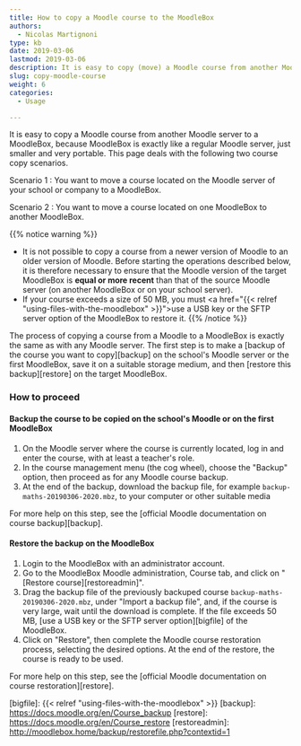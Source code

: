 ```yaml
---
title: How to copy a Moodle course to the MoodleBox
authors:
  - Nicolas Martignoni
type: kb
date: 2019-03-06
lastmod: 2019-03-06
description: It is easy to copy (move) a Moodle course from another Moodle server to a MoodleBox.
slug: copy-moodle-course
weight: 6
categories:
  - Usage

---
```


It is easy to copy a Moodle course from another Moodle server to a MoodleBox, because MoodleBox is exactly like a regular Moodle server, just smaller and very portable. This page deals with the following two course copy scenarios.

Scenario 1
: You want to move a course located on the Moodle server of your school or company to a MoodleBox.

Scenario 2
: You want to move a course located on one MoodleBox to another MoodleBox.

{{% notice warning %}}
- It is not possible to copy a course from a newer version of Moodle to an older version of Moodle. Before starting the operations described below, it is therefore necessary to ensure that the Moodle version of the target MoodleBox is __equal or more recent__ than that of the source Moodle server (on another MoodleBox or on your school server).
- If your course exceeds a size of 50 MB, you must <a href="{{< relref "using-files-with-the-moodlebox" >}}">use a USB key or the SFTP server option</a> of the MoodleBox to restore it.
{{% /notice %}}

The process of copying a course from a Moodle to a MoodleBox is exactly the same as with any Moodle server. The first step is to make a [backup of the course you want to copy][backup] on the school's Moodle server or the first MoodleBox, save it on a suitable storage medium, and then [restore this backup][restore] on the target MoodleBox.

### How to proceed

#### Backup the course to be copied on the school's Moodle or on the first MoodleBox

1. On the Moodle server where the course is currently located, log in and enter the course, with at least a teacher's role.
1. In the course management menu (the cog wheel), choose the "Backup" option, then proceed as for any Moodle course backup.
1. At the end of the backup, download the backup file, for example `backup-maths-20190306-2020.mbz`, to your computer or other suitable media

For more help on this step, see the [official Moodle documentation on course backup][backup].

#### Restore the backup on the MoodleBox

1. Login to the MoodleBox with an administrator account.
1. Go to the MoodleBox Moodle administration, Course tab, and click on "[Restore course][restoreadmin]".
1. Drag the backup file of the previously backuped course `backup-maths-20190306-2020.mbz`, under "Import a backup file", and, if the course is very large, wait until the download is complete. If the file exceeds 50 MB, [use a USB key or the SFTP server option][bigfile] of the MoodleBox.
1. Click on "Restore", then complete the Moodle course restoration process, selecting the desired options. At the end of the restore, the course is ready to be used.

For more help on this step, see the [official Moodle documentation on course restoration][restore].

  [bigfile]: {{< relref "using-files-with-the-moodlebox" >}}
  [backup]: https://docs.moodle.org/en/Course_backup
  [restore]: https://docs.moodle.org/en/Course_restore
  [restoreadmin]: http://moodlebox.home/backup/restorefile.php?contextid=1
